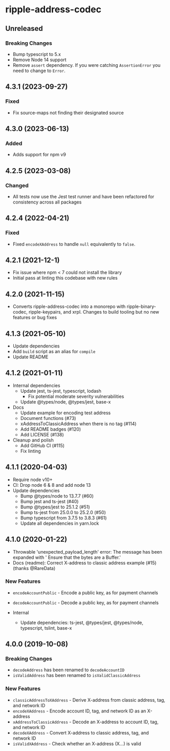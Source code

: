 # ripple-address-codec

## Unreleased
### Breaking Changes
* Bump typescript to 5.x
* Remove Node 14 support
* Remove `assert` dependency. If you were catching `AssertionError` you need to change to `Error`.

## 4.3.1 (2023-09-27)
### Fixed
* Fix source-maps not finding their designated source

## 4.3.0 (2023-06-13)
### Added
* Adds support for npm v9

## 4.2.5 (2023-03-08)
### Changed
- All tests now use the Jest test runner and have been refactored for consistency across all packages

## 4.2.4 (2022-04-21)
### Fixed
- Fixed `encodeXAddress` to handle `null` equivalently to `false`.

## 4.2.1 (2021-12-1)
- Fix issue where npm < 7 could not install the library
- Initial pass at linting this codebase with new rules

## 4.2.0 (2021-11-15)
- Converts ripple-address-codec into a monorepo with ripple-binary-codec,
  ripple-keypairs, and xrpl. Changes to build tooling but no new features or
  bug fixes

## 4.1.3 (2021-05-10)

* Update dependencies
* Add `build` script as an alias for `compile`
* Update README

## 4.1.2 (2021-01-11)

* Internal dependencies
  * Update jest, ts-jest, typescript, lodash
    * Fix potential moderate severity vulnerabilities
  * Update @types/node, @types/jest, base-x
* Docs
  * Update example for encoding test address
  * Document functions (#73)
  * xAddressToClassicAddress when there is no tag (#114)
  * Add README badges (#120)
  * Add LICENSE (#138)
* Cleanup and polish
  * Add GitHub CI (#115)
  * Fix linting

## 4.1.1 (2020-04-03)

* Require node v10+
* CI: Drop node 6 & 8 and add node 13
* Update dependencies
  * Bump @types/node to 13.7.7 (#60)
  * Bump jest and ts-jest (#40)
  * Bump @types/jest to 25.1.2 (#51)
  * Bump ts-jest from 25.0.0 to 25.2.0 (#50)
  * Bump typescript from 3.7.5 to 3.8.3 (#61)
  * Update all dependencies in yarn.lock

## 4.1.0 (2020-01-22)

* Throwable 'unexpected_payload_length' error: The message has been expanded with ' Ensure that the bytes are a Buffer.'
* Docs (readme): Correct X-address to classic address example (#15) (thanks @RareData)

### New Features

* `encodeAccountPublic` - Encode a public key, as for payment channels
* `decodeAccountPublic` - Decode a public key, as for payment channels

* Internal
  * Update dependencies: ts-jest, @types/jest, @types/node, typescript, tslint,
    base-x

## 4.0.0 (2019-10-08)

### Breaking Changes

* `decodeAddress` has been renamed to `decodeAccountID`
* `isValidAddress` has been renamed to `isValidClassicAddress`

### New Features

* `classicAddressToXAddress` - Derive X-address from classic address, tag, and network ID
* `encodeXAddress` - Encode account ID, tag, and network ID as an X-address
* `xAddressToClassicAddress` - Decode an X-address to account ID, tag, and network ID
* `decodeXAddress` - Convert X-address to classic address, tag, and network ID
* `isValidXAddress` - Check whether an X-address (X...) is valid
